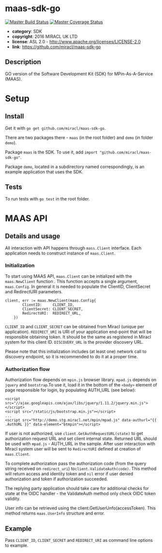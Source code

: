 # maas-sdk-go

[![Master Build Status](https://secure.travis-ci.org/miracl/maas-sdk-go.png?branch=master)](https://travis-ci.org/miracl/maas-sdk-go?branch=master)
[![Master Coverage Status](https://coveralls.io/repos/miracl/maas-sdk-go/badge.svg?branch=master&service=github)](https://coveralls.io/github/miracl/maas-sdk-go?branch=master)

* **category**:    SDK
* **copyright**:   2016 MIRACL UK LTD
* **license**:     ASL 2.0 - http://www.apache.org/licenses/LICENSE-2.0
* **link**:        https://github.com/miracl/maas-sdk-go

## Description

GO version of the Software Development Kit (SDK) for MPin-As-A-Service (MAAS).


# Setup

## Install

Get it with `go get github.com/miracl/maas-sdk-go`.

There are two packages there - `maas` (in the root folder) and `demo` (in folder `demo`).

Package `maas` is the SDK. To use it, add `import "github.com/miracl/maas-sdk-go"`.

Package `demo`, located in a subdirectory named correspondingly, is an example application
that uses the SDK.

## Tests

To run tests with `go test` in the root folder.

# MAAS API

## Details and usage

All interaction with API happens through `mass.Client` interface. Each
application needs to construct instance of `maas.Client`.


### Initialization
To start using MAAS API, `maas.Client` can be initialized with the
`maas.NewClient` function . This function accepts a single argument,
`maas.Config`. In general it is needed to populate the ClientID, ClientSecret and
RedirectURI parameters.

```
client, err := maas.NewClient(maas.Config{
        ClientID:     CLIENT_ID,
        ClientSecret: CLIENT_SECRET,
        RedirectURI:  REDIRECT_URL,
    })
```

`CLIENT_ID` and `CLIENT_SECRET` can be obtained from Miracl (unique per
application). `REDIRECT_URI` is URI of your application end-point that will be
responsible obtaining token. It should be the same as registered in Miracl
system for this client ID. `DISCOVERY_URL` is the provider discovery URL.

Please note that this initialization includes (at least one) network call to
discovery endpoint, so it is recommended to do it at a proper time.


### Authorization flow

Authorization flow depends on `mpin.js` browser library. `mpad.js` depends on
`jquery` and `bootstrap`.To use it, load it in the bottom of the `<body>` element of
page responsible for login, by populating AUTH_URL (see below):

```
<script src="//ajax.googleapis.com/ajax/libs/jquery/1.11.2/jquery.min.js"></script>
<script src="/static/js/bootstrap.min.js"></script>
...
<script src="http://demo.stg.miracl.net/mpin/mpad.js" data-authurl="{{ .AuthURL }}" data-element="btmpin"></script>
```

If user is not authorized, use `client.GetAuthRequestURL(state)`
to get authorization request URL and set client internal state. Returned URL
should be used with `mpad.js` - AUTH_URL in the sample. After user
interaction with Miracl system  user will be sent to `RedirectURI` defined at
creation of `maas.Client`.

To complete authorization pass the authorization code (from the query string received on `redirect_uri`)
 to`client.ValidateAuth(code)`. This method will return access and identity token
and `nil` error if user denied authorization and token if authorization succeeded.

The replying party application should take care for additional checks for state at the OIDC
handler - the ValidateAuth method only check OIDC token validity.

User info can be retrieved using the client.GetUserUnfo(accessToken). This method returns
`maas.UserInfo` structure and error.


## Example

Pass `CLIENT_ID`, `CLIENT_SECRET` and `REDIRECT_URI` as command line options to example.
